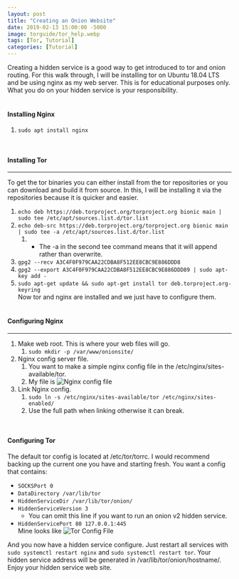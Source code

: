 ```yaml
---
layout: post
title: "Creating an Onion Website"
date: 2019-02-13 15:00:00 -5000
image: torguide/tor_help.webp
tags: [Tor, Tutorial]
categories: [Tutorial]
---
```

Creating a hidden service is a good way to get introduced to tor and onion routing. For this walk through, I will be installing tor on Ubuntu 18.04 LTS and be using nginx as my web server. This is for educational purposes only. What you do on your hidden service is your responsibility.  
&nbsp;

#### Installing Nginx  

1. ```sudo apt install nginx```  

&nbsp;  

#### Installing Tor

---
To get the tor binaries you can either install from the tor repositories or you can download and build it from source. In this, I will be installing it via the repositories because it is quicker and easier.  

1. ```echo deb https://deb.torproject.org/torproject.org bionic main | sudo tee /etc/apt/sources.list.d/tor.list```
2. ```echo deb-src https://deb.torproject.org/torproject.org bionic main | sudo tee -a /etc/apt/sources.list.d/tor.list```
   1. - The -a in the second tee command means that it will append rather than overwrite.
3. ```gpg2 --recv A3C4F0F979CAA22CDBA8F512EE8CBC9E886DDD8```
4. ```gpg2 --export A3C4F0F979CAA22CDBA8F512EE8CBC9E886DDD89 | sudo apt-key add -```
5. ```sudo apt-get update && sudo apt-get install tor deb.torproject.org-keyring```  
Now tor and nginx are installed and we just have to configure them.  
&nbsp;  

#### Configuring Nginx

---

1. Make web root. This is where your web files will go.
   1. ```sudo mkdir -p /var/www/onionsite/```
2. Nginx config server file.
   1. You want to make a simple nginx config file in the /etc/nginx/sites-available/tor.
   2. My file is ![Nginx config file](/img/torguide/nginxconfig.webp)
3. Link Nginx config.
   1. ```sudo ln -s /etc/nginx/sites-available/tor /etc/nginx/sites-enabled/```
   2. Use the full path when linking otherwise it can break.  

&nbsp;  

#### Configuring Tor

The default tor config is located at /etc/tor/torrc. I would recommend backing up the current one you have and starting fresh. You want a config that contains:

- `SOCKSPort 0`
- `DataDirectory /var/lib/tor`  
- `HiddenServiceDir /var/lib/tor/onion/`  
- `HiddenServiceVersion 3`
  - You can omit this line if you want to run an onion v2 hidden service.  
- `HiddenServicePort 80 127.0.0.1:445`  
Mine looks like ![Tor Config File](/assets/img/torguide/torconfig.webp)

And you now have a hidden service configure. Just restart all services with ```sudo systemctl restart nginx``` and ```sudo systemctl restart tor```. Your hidden service address will be generated in /var/lib/tor/onion/hostname/.  
Enjoy your hidden service web site.
